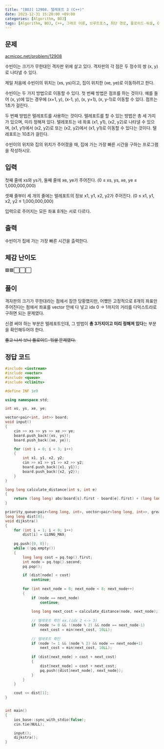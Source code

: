 ```yaml
---
title: "[BOJ] 12908. 텔레포트 3 (C++)"
date: 2023-12-31 15:20:00 +09:00
categories: [Algorithm, BOJ]
tags: [Algorithm, BOJ, C++, 그래프 이론, 브루트포스, 최단 경로, 플로이드-워셜, Gold 5]
---
```

## **문제**
[acmicpc.net/problem/12908](https://www.acmicpc.net/problem/12908)
<br>

수빈이는 크기가 무한대인 격자판 위에 살고 있다. 격자판의 각 점은 두 정수의 쌍 (x, y)로 나타낼 수 있다.

제일 처음에 수빈이의 위치는 (xs, ys)이고, 집이 위치한 (xe, ye)로 이동하려고 한다.

수빈이는 두 가지 방법으로 이동할 수 있다. 첫 번째 방법은 점프를 하는 것이다. 예를 들어 (x, y)에 있는 경우에 (x+1, y), (x-1, y), (x, y+1), (x, y-1)로 이동할 수 있다. 점프는 1초가 걸린다.

두 번째 방법은 텔레포트를 사용하는 것이다. 텔레포트를 할 수 있는 방법은 총 세 가지가 있으며, 미리 정해져 있다. 텔레포트는 네 좌표 (x1, y1), (x2, y2)로 나타낼 수 있으며, (x1, y1)에서 (x2, y2)로 또는 (x2, y2)에서 (x1, y1)로 이동할 수 있다는 것이다. 텔레포트는 10초가 걸린다.

수빈이의 위치와 집의 위치가 주어졌을 때, 집에 가는 가장 빠른 시간을 구하는 프로그램을 작성하시오.
<br>

## **입력**
첫째 줄에 xs와 ys가, 둘째 줄에 xe, ye가 주어진다. (0 ≤ xs, ys, xe, ye ≤ 1,000,000,000)

셋째 줄부터 세 개의 줄에는 텔레포트의 정보 x1, y1, x2, y2가 주어진다. (0 ≤ x1, y1, x2, y2 ≤ 1,000,000,000)

입력으로 주어지는 모든 좌표 8개는 서로 다르다.
<br>

## **출력**
수빈이가 집에 가는 가장 빠른 시간을 출력한다.
<br>

## **체감 난이도**
🟩🟩⬜⬜⬜
<br>

## **풀이**
격자판의 크기가 무한대라는 점에서 잠깐 당황했지만, 어쨌든 고정적으로 8개의 좌표만 주어진다는 점에서 좌표를 vector 안에 다 넣고 idx 0 -> 1까지의 거리를 다익스트라로 구하면 되는 문제였다.

신경 써야 하는 부분은 텔레포트인데, 그 방법이 **총 3가지이고 미리 정해져 있다**는 부분을 확인해두어야 한다.

~~풀고 나서 보니 플로이드-워셜 문제였다.~~
<br>

## **정답 코드**
```c++
#include <iostream>
#include <vector>
#include <queue>
#include <climits>

#define INF 1e9

using namespace std;

int xs, ys, xe, ye;

vector<pair<int, int>> board;
void input()
{
    cin >> xs >> ys >> xe >> ye;
    board.push_back({xs, ys});
    board.push_back({xe, ye});

    for (int i = 0; i < 3; i++)
    {
        int x1, y1, x2, y2;
        cin >> x1 >> y1 >> x2 >> y2;
        board.push_back({x1, y1});
        board.push_back({x2, y2});
    }
}

long long calculate_distance(int s, int e)
{
    return (long long) abs(board[s].first - board[e].first) + (long long) abs(board[s].second - board[e].second);
}

priority_queue<pair<long long, int>, vector<pair<long long, int>>, greater<>> pq;
long long dist[8];
void dijkstra()
{
    for (int i = 1; i < 8; i++)
        dist[i] = LLONG_MAX;
    
    pq.push({0, 0});
    while (!pq.empty())
    {
        long long cost = pq.top().first;
        int node = pq.top().second;
        pq.pop();

        if (dist[node] < cost)
            continue;
        
        for (int next_node = 0; next_node < 8; next_node++)
        {
            if (node == next_node)
                continue;
            
            long long next_cost = calculate_distance(node, next_node);
            
            // 텔레포트 확인 ex.(idx 2 <-> 3)
            if (node != 0 && !(node % 2) && node == next_node-1)
                next_cost = min(next_cost, 10LL);
            
            // 텔레포트 확인
            if (node != 1 && (node % 2) && node == next_node+1)
                next_cost = min(next_cost, 10LL);
            
            if (dist[next_node] > cost + next_cost)
            {
                dist[next_node] = cost + next_cost;
                pq.push({dist[next_node], next_node});
            }
        }
    }

    cout << dist[1];
}


int main()
{
    ios_base::sync_with_stdio(false);
    cin.tie(NULL);

    input();
    dijkstra();
}
```